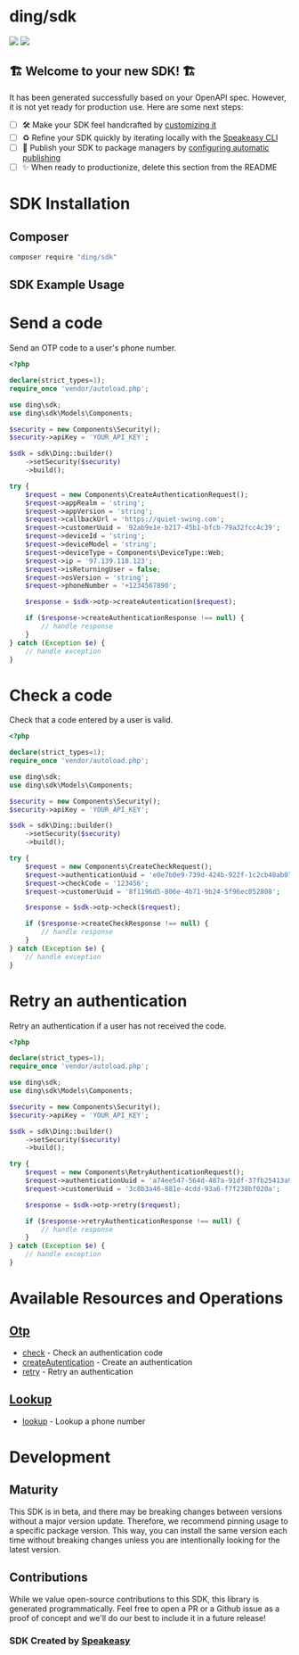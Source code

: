 # ding/sdk

<div align="left">
    <a href="https://speakeasyapi.dev/"><img src="https://custom-icon-badges.demolab.com/badge/-Built%20By%20Speakeasy-212015?style=for-the-badge&logoColor=FBE331&logo=speakeasy&labelColor=545454" /></a>
    <a href="https://github.com/ding-live/ding-php.git/actions"><img src="https://img.shields.io/github/actions/workflow/status/ding-live/ding-php/speakeasy_sdk_generation.yml?style=for-the-badge" /></a>
    
</div>


## 🏗 **Welcome to your new SDK!** 🏗

It has been generated successfully based on your OpenAPI spec. However, it is not yet ready for production use. Here are some next steps:
- [ ] 🛠 Make your SDK feel handcrafted by [customizing it](https://www.speakeasyapi.dev/docs/customize-sdks)
- [ ] ♻️ Refine your SDK quickly by iterating locally with the [Speakeasy CLI](https://github.com/speakeasy-api/speakeasy)
- [ ] 🎁 Publish your SDK to package managers by [configuring automatic publishing](https://www.speakeasyapi.dev/docs/productionize-sdks/publish-sdks)
- [ ] ✨ When ready to productionize, delete this section from the README
<!-- Start SDK Installation -->
# SDK Installation

## Composer

```bash
composer require "ding/sdk"
```
<!-- End SDK Installation -->

## SDK Example Usage
<!-- Start SDK Example Usage -->

# Send a code
Send an OTP code to a user's phone number.

```php
<?php

declare(strict_types=1);
require_once 'vendor/autoload.php';

use ding\sdk;
use ding\sdk\Models\Components;

$security = new Components\Security();
$security->apiKey = 'YOUR_API_KEY';

$sdk = sdk\Ding::builder()
    ->setSecurity($security)
    ->build();

try {
    $request = new Components\CreateAuthenticationRequest();
    $request->appRealm = 'string';
    $request->appVersion = 'string';
    $request->callbackUrl = 'https://quiet-swing.com';
    $request->customerUuid = '92ab9e1e-b217-45b1-bfcb-79a32fcc4c39';
    $request->deviceId = 'string';
    $request->deviceModel = 'string';
    $request->deviceType = Components\DeviceType::Web;
    $request->ip = '97.139.118.123';
    $request->isReturningUser = false;
    $request->osVersion = 'string';
    $request->phoneNumber = '+1234567890';

    $response = $sdk->otp->createAutentication($request);

    if ($response->createAuthenticationResponse !== null) {
        // handle response
    }
} catch (Exception $e) {
    // handle exception
}

```


# Check a code
Check that a code entered by a user is valid.

```php
<?php

declare(strict_types=1);
require_once 'vendor/autoload.php';

use ding\sdk;
use ding\sdk\Models\Components;

$security = new Components\Security();
$security->apiKey = 'YOUR_API_KEY';

$sdk = sdk\Ding::builder()
    ->setSecurity($security)
    ->build();

try {
    $request = new Components\CreateCheckRequest();
    $request->authenticationUuid = 'e0e7b0e9-739d-424b-922f-1c2cb48ab077';
    $request->checkCode = '123456';
    $request->customerUuid = '8f1196d5-806e-4b71-9b24-5f96ec052808';

    $response = $sdk->otp->check($request);

    if ($response->createCheckResponse !== null) {
        // handle response
    }
} catch (Exception $e) {
    // handle exception
}

```


# Retry an authentication
Retry an authentication if a user has not received the code.

```php
<?php

declare(strict_types=1);
require_once 'vendor/autoload.php';

use ding\sdk;
use ding\sdk\Models\Components;

$security = new Components\Security();
$security->apiKey = 'YOUR_API_KEY';

$sdk = sdk\Ding::builder()
    ->setSecurity($security)
    ->build();

try {
    $request = new Components\RetryAuthenticationRequest();
    $request->authenticationUuid = 'a74ee547-564d-487a-91df-37fb25413a91';
    $request->customerUuid = '3c8b3a46-881e-4cdd-93a6-f7f238bf020a';

    $response = $sdk->otp->retry($request);

    if ($response->retryAuthenticationResponse !== null) {
        // handle response
    }
} catch (Exception $e) {
    // handle exception
}

```
<!-- End SDK Example Usage -->

<!-- Start SDK Available Operations -->
# Available Resources and Operations


## [Otp](docs/sdks/otp/README.md)

* [check](docs/sdks/otp/README.md#check) - Check an authentication code
* [createAutentication](docs/sdks/otp/README.md#createautentication) - Create an authentication
* [retry](docs/sdks/otp/README.md#retry) - Retry an authentication

## [Lookup](docs/sdks/lookup/README.md)

* [lookup](docs/sdks/lookup/README.md#lookup) - Lookup a phone number
<!-- End SDK Available Operations -->

<!-- Start Dev Containers -->



<!-- End Dev Containers -->

<!-- Placeholder for Future Speakeasy SDK Sections -->

# Development

## Maturity

This SDK is in beta, and there may be breaking changes between versions without a major version update. Therefore, we recommend pinning usage
to a specific package version. This way, you can install the same version each time without breaking changes unless you are intentionally
looking for the latest version.

## Contributions

While we value open-source contributions to this SDK, this library is generated programmatically.
Feel free to open a PR or a Github issue as a proof of concept and we'll do our best to include it in a future release!

### SDK Created by [Speakeasy](https://docs.speakeasyapi.dev/docs/using-speakeasy/client-sdks)
